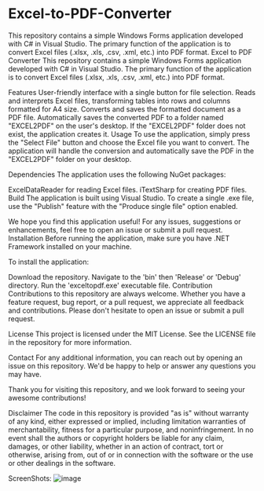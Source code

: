 # Excel-to-PDF-Converter
This repository contains a simple Windows Forms application developed with C# in Visual Studio. The primary function of the application is to convert Excel files (.xlsx, .xls, .csv, .xml, etc.) into PDF format.
Excel to PDF Converter
This repository contains a simple Windows Forms application developed with C# in Visual Studio. The primary function of the application is to convert Excel files (.xlsx, .xls, .csv, .xml, etc.) into PDF format.

Features
User-friendly interface with a single button for file selection.
Reads and interprets Excel files, transforming tables into rows and columns formatted for A4 size.
Converts and saves the formatted document as a PDF file.
Automatically saves the converted PDF to a folder named "EXCEL2PDF" on the user's desktop.
If the "EXCEL2PDF" folder does not exist, the application creates it.
Usage
To use the application, simply press the "Select File" button and choose the Excel file you want to convert. The application will handle the conversion and automatically save the PDF in the "EXCEL2PDF" folder on your desktop.

Dependencies
The application uses the following NuGet packages:

ExcelDataReader for reading Excel files.
iTextSharp for creating PDF files.
Build
The application is built using Visual Studio. To create a single .exe file, use the "Publish" feature with the "Produce single file" option enabled.

We hope you find this application useful! For any issues, suggestions or enhancements, feel free to open an issue or submit a pull request.
Installation
Before running the application, make sure you have .NET Framework installed on your machine.

To install the application:

Download the repository.
Navigate to the 'bin' then 'Release' or 'Debug' directory.
Run the 'exceltopdf.exe' executable file.
Contribution
Contributions to this repository are always welcome. Whether you have a feature request, bug report, or a pull request, we appreciate all feedback and contributions. Please don't hesitate to open an issue or submit a pull request.

License
This project is licensed under the MIT License. See the LICENSE file in the repository for more information.

Contact
For any additional information, you can reach out by opening an issue on this repository. We'd be happy to help or answer any questions you may have.

Thank you for visiting this repository, and we look forward to seeing your awesome contributions!

Disclaimer
The code in this repository is provided "as is" without warranty of any kind, either expressed or implied, including limitation warranties of merchantability, fitness for a particular purpose, and noninfringement. In no event shall the authors or copyright holders be liable for any claim, damages, or other liability, whether in an action of contract, tort or otherwise, arising from, out of or in connection with the software or the use or other dealings in the software.


ScreenShots:
![image](https://github.com/fberkehan/Excel-to-PDF-Converter/assets/83727951/bb91836d-cfc7-4f38-bdb6-99d0167a4e54)
